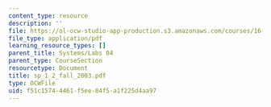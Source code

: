 ```yaml
---
content_type: resource
description: ''
file: https://ol-ocw-studio-app-production.s3.amazonaws.com/courses/16-01-unified-engineering-i-ii-iii-iv-fall-2005-spring-2006/f51c15744461f5ee04f5a1f225d4aa97_sp_1_2_fall_2003.pdf
file_type: application/pdf
learning_resource_types: []
parent_title: Systems/Labs 04
parent_type: CourseSection
resourcetype: Document
title: sp_1_2_fall_2003.pdf
type: OCWFile
uid: f51c1574-4461-f5ee-04f5-a1f225d4aa97
---
```

